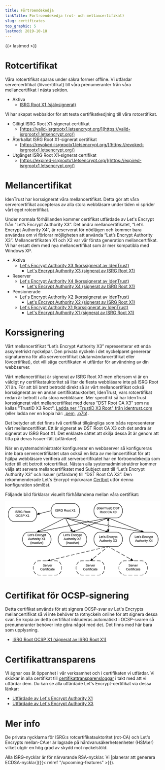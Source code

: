```yaml
---
title: Förtroendekedja
linkTitle: Förtroendekedja (rot- och mellancertifikat)
slug: certificates
top_graphic: 5
lastmod: 2019-10-18
---
```


{{< lastmod >}}

# Rotcertifikat

Våra rotcertifikat sparas under säkra former offline. Vi utfärdar
servercertifikat (lövcertifikat) till våra prenumeranter från våra
mellancertifikat i nästa sektion.

* Aktiva
  * [ISRG Root X1 (självsignerat)](/certs/isrgrootx1.pem.txt)

Vi har skapat webbsidor för att testa certifikatkedjning till våra
rotcertifikat.

* Giltigt ISRG Root X1-signerat certifikat
  * [https://valid-isrgrootx1.letsencrypt.org/](https://valid-isrgrootx1.letsencrypt.org/)
* Återkallat ISRG Root X1-signerat certifikat
  * [https://revoked-isrgrootx1.letsencrypt.org/](https://revoked-isrgrootx1.letsencrypt.org/)
* Utgånget ISRG Root X1-signerat certifikat
  * [https://expired-isrgrootx1.letsencrypt.org/](https://expired-isrgrootx1.letsencrypt.org/)

# Mellancertifikat

IdenTrust har korssignerat våra mellancertifikat. Detta gör att våra
servercertifikat accepteras av alla stora webbläsare under tiden vi sprider vårt
eget rotcertifikat.

Under normala förhållanden kommer certifikat utfärdade av Let's Encrypt från
“Let’s Encrypt Authority X3”.  Det andra mellancertifikatet, “Let’s Encrypt
Authority X4”, är reserverat för nödlägen och kommer bara användas om vi
förlorar möjligheten att använda “Let’s Encrypt Authority X3”.
Mellancertifikaten X1 och X2 var vår första generation mellancertifikat. Vi har
ersatt dem med nya mellancertifikat som är mer kompatibla med Windows XP.

* Aktiva
  * [Let's Encrypt Authority X3 (korssignerat av IdenTrust)](/certs/lets-encrypt-x3-cross-signed.pem.txt)
    * [Let's Encrypt Authority X3 (signerat av ISRG Root X1)](/certs/letsencryptauthorityx3.pem.txt)
* Reserver
  * [Let's Encrypt Authority X4 (korssignerat av IdenTrust)](/certs/lets-encrypt-x4-cross-signed.pem.txt)
    * [Let's Encrypt Authority X4 (signerat av ISRG Root X1)](/certs/letsencryptauthorityx4.pem.txt)
* Pensionerade
  * [Let's Encrypt Authority X2 (korssignerat av IdenTrust)](/certs/lets-encrypt-x2-cross-signed.pem.txt)
    * [Let's Encrypt Authority X2 (signerat av ISRG Root X1)](/certs/letsencryptauthorityx2.pem.txt)
  * [Let's Encrypt Authority X1 (korssignerat av IdenTrust)](/certs/lets-encrypt-x1-cross-signed.pem.txt)
    * [Let's Encrypt Authority X1 (signerat av ISRG Root X1)](/certs/letsencryptauthorityx1.pem.txt)

# Korssignering

Vårt mellancertifikat “Let’s Encrypt Authority X3” representerar ett enda
assymetriskt nyckelpar. Den privata nyckeln i det nyckelparet genererar
signaturerna för alla servercertifikat (slutanvändarcertifikat eller
lövcertifikat), det vill säga certifikaten vi utfärdar för användning av din
webbserver.

Vårt mellancertifikat är signerat av ISRG Root X1 men eftersom vi är en väldigt
ny certifikatauktoritet så litar de flesta webbläsare inte på ISRG Root X1 än.
För att bli brett betrodd direkt så är vårt mellancertifikat också korssignerat
av en annan certifikatauktoritet, IdenTrust, vars rotcertifikat redan är betrott
i alla stora webbläsare. Mer specifikt så har IdenTrust korssignerat vårt
mellancertifikat med deras "DST Root CA X3" som nu kallas "TrustID X3 Root".
[Ladda ner "TrustID X3 Root" från
identrust.com](https://www.identrust.com/support/downloads) (eller ladda ner en
kopia här: [.pem](/certs/trustid-x3-root.pem.txt),
[.p7b](/certs/trustid-x3-root.p7b)).

Det betyder att det finns två certifikat tillgängliga som båda representerar
vårt mellancertifikat. Ett är signerat av DST Root CA X3 och det andra är
signerat av ISRG Root X1. Det enklaste sättet att skilja dessa åt är genom att
titta på deras Issuer-fält (utfärdare).

När en systemadministratör konfigurerar en webbserver så konfigureras inte bara
servercertifikatet utan också en lista av mellancertifikat för att hjälpa
webbläsare verifiera att servercertifikatet har en förtroendekedja som leder
till ett betrott rotcertifikat. Nästan alla systemadministratörer kommer välja
att servera mellancertifikatet med Subject satt till “Let’s Encrypt Authority
X3” och Issuer (utfärdare) till “DST Root CA X3”. Den rekommenderade Let's
Encrypt-mjukvaran [Certbot](https://certbot.org) utför denna konfiguration
sömlöst.

Följande bild förklarar visuellt förhållandena mellan våra certifikat:

<img src="/certs/isrg-keys.png" alt="ISRG Key relationship diagram">

# Certifikat för OCSP-signering

Detta certifikat används för att signera OCSP-svar av Let's Encrypts
mellancertifikat så vi inte behöver ta rotnyckeln online för att signera dessa
svar. En kopia av detta certifikat inkluderas automatiskt i OCSP-svaren så
prenumeranter behöver inte göra något med det. Det finns med här bara som
upplysning.

* [ISRG Root OCSP X1 (signerat av ISRG Root X1)](/certs/isrg-root-ocsp-x1.pem.txt)

# Certifikattransparens

Vi ägnar oss åt öppenhet i vår verksamhet och i certifikaten vi utfärdar. Vi
skickar in alla certifikat till
[certifikattransparensloggar](https://www.certificate-transparency.org/) i takt
med att vi utfärdar dem. Du kan se alla utfärdade Let's Encrypt-certifikat via
dessa länkar:

* [Utfärdade av Let's Encrypt Authority X1](https://crt.sh/?Identity=%25&iCAID=7395)
* [Utfärdade av Let's Encrypt Authority X3](https://crt.sh/?Identity=%25&iCAID=16418)

# Mer info

De privata nycklarna för ISRG:s rotcertifikatauktoritet (rot-CA) och Let's
Encrypts mellan-CA:er är lagrade på hårdvarusäkerhetsenheter (HSM:er) vilket
utgör en hög grad av skydd mot nyckelstöld.

Alla ISRG-nycklar är för närvarande RSA-nycklar. Vi [planerar att generera
ECDSA-nycklar]({{< relref "/upcoming-features" >}}).
